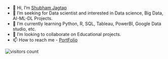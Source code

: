 - 👋 Hi, I’m [Shubham Jagtap](https://github.com/shubhamjagtap2126/)
- 👀 I’m seeking for Data scientist and interested in Data science, Big Data, AI-ML-DL Projects.
- 🌱 I’m currently learning Python, R, SQL, Tableau, PowerBI, Google Data studio, etc.
- 💞️ I’m looking to collaborate on Educational projects.
- 📫 How to reach me - [PortFolio](https://shubhamjagtap2126.wixsite.com/shubhamjagtap)

![visitors count](https://visitor-badge.glitch.me/badge?page_id=shubhamjagtap2126)

<!---
shubhamjagtap2126/shubhamjagtap2126 is a ✨ special ✨ repository because its `README.md` (this file) appears on your GitHub profile.
You can click the Preview link to take a look at your changes.
--->
